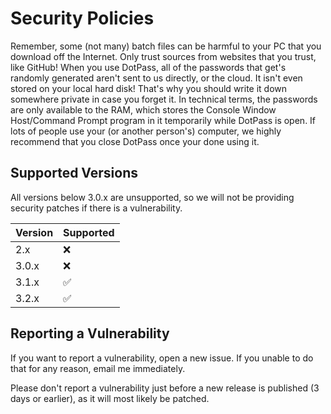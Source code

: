 # Security Policies

Remember, some (not many) batch files can be harmful to your PC that you download off the Internet. Only trust sources from websites that you trust, like GitHub!
When you use DotPass, all of the passwords that get's randomly generated aren't sent to us directly, or the cloud. It isn't even stored on your local hard disk! That's why you should write it down somewhere private in case you forget it. In technical terms, the passwords are only available to the RAM, which stores the Console Window Host/Command Prompt program in it temporarily while DotPass is open. If lots of people use your (or another person's) computer, we highly recommend that you close DotPass once your done using it.

## Supported Versions

All versions below 3.0.x are unsupported, so we will not be providing security patches if there is a vulnerability.

| Version | Supported          |
| ------- | ------------------ |
| 2.x     | :x:                |
| 3.0.x   | :x:                |
| 3.1.x   | :white_check_mark: |
| 3.2.x   | :white_check_mark: |

## Reporting a Vulnerability

If you want to report a vulnerability, open a new issue. If you unable to do that for any reason, email me immediately.

Please don't report a vulnerability just before a new release is published (3 days or earlier), as it will most likely be patched.

